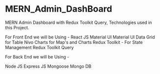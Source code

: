 # MERN_Admin_DashBoard
MERN Admin Dashboard with Redux Toolkit Query,
Technologies used in this Project.

For Front End we will be Using - 
React JS
Material UI
Material UI Data Grid for Table
Nivo Charts for Map's and Charts
Redux Toolkit - For State Management 
Redux Toolkit Query

For Back End we will be Using - 

Node JS
Express JS
Mongoose
Mongo DB
 

